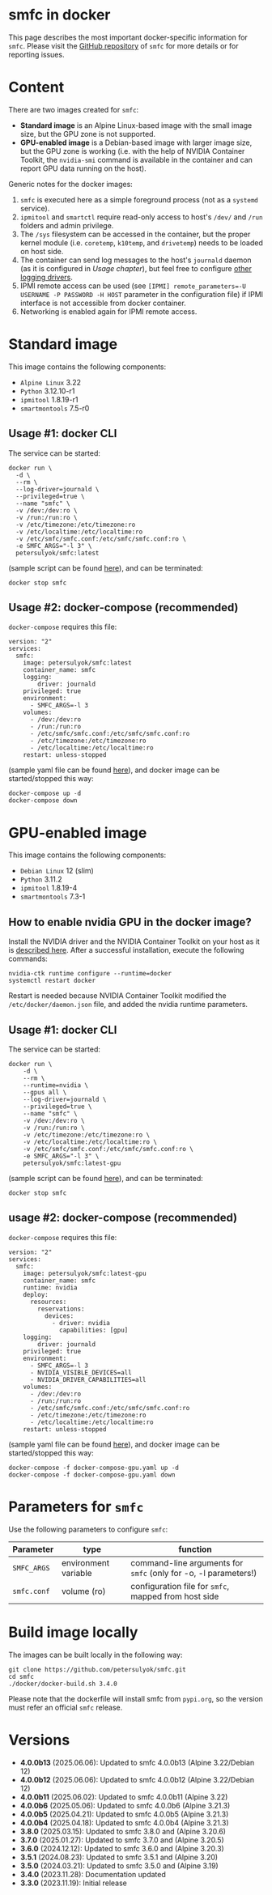 # smfc in docker
This page describes the most important docker-specific information for `smfc`. Please visit the [GitHub repository](https://github.com/petersulyok/smfc) of `smfc` for more details or for reporting issues.

# Content
There are two images created for `smfc`:

- **Standard image** is an Alpine Linux-based image with the small image size, but the GPU zone is not supported.
- **GPU-enabled image** is a Debian-based image with larger image size, but the GPU zone is working (i.e. with the help of NVIDIA Container Toolkit, the `nvidia-smi` command is available in the container and can report GPU data running on the host).

Generic notes for the docker images:
  1. `smfc` is executed here as a simple foreground process (not as a `systemd` service).
  2. `ipmitool` and `smartctl` require read-only access to host's `/dev/` and `/run` folders and admin privilege.
  3. The `/sys` filesystem can be accessed in the container, but the proper kernel module (i.e. `coretemp`, `k10temp`, and `drivetemp`) needs to be loaded on host side.
  4. The container can send log messages to the host's `journald` daemon (as it is configured in _Usage chapter_), but feel free to configure [other logging drivers](https://docs.docker.com/config/containers/logging/configure/).
  5. IPMI remote access can be used (see `[IPMI] remote_parameters=-U USERNAME -P PASSWORD -H HOST` parameter in the configuration file) if IPMI interface is not accessible from docker container.
  6. Networking is enabled again for IPMI remote access. 

# Standard image
This image contains the following components: 
- `Alpine Linux` 3.22
- `Python` 3.12.10-r1
- `ipmitool` 1.8.19-r1
- `smartmontools` 7.5-r0

## Usage #1: docker CLI
The service can be started:
```
docker run \
  -d \
  --rm \
  --log-driver=journald \
  --privileged=true \
  --name "smfc" \
  -v /dev:/dev:ro \
  -v /run:/run:ro \
  -v /etc/timezone:/etc/timezone:ro
  -v /etc/localtime:/etc/localtime:ro
  -v /etc/smfc/smfc.conf:/etc/smfc/smfc.conf:ro \
  -e SMFC_ARGS="-l 3" \
  petersulyok/smfc:latest
```
(sample script can be found [here](https://github.com/petersulyok/smfc/blob/main/docker/docker-start.sh)), 
and can be terminated:
```commandline
docker stop smfc  
```

## Usage #2: docker-compose (recommended)
`docker-compose` requires this file:
```
version: "2"
services:
  smfc:
    image: petersulyok/smfc:latest
    container_name: smfc
    logging:
        driver: journald
    privileged: true
    environment:
      - SMFC_ARGS=-l 3
    volumes:
      - /dev:/dev:ro
      - /run:/run:ro
      - /etc/smfc/smfc.conf:/etc/smfc/smfc.conf:ro
      - /etc/timezone:/etc/timezone:ro
      - /etc/localtime:/etc/localtime:ro
    restart: unless-stopped
```
(sample yaml file can be found [here](https://github.com/petersulyok/smfc/blob/main/docker/docker-compose.yaml)), 
and docker image can be started/stopped this way:
```commandline
docker-compose up -d
docker-compose down
```

# GPU-enabled image
This image contains the following components: 
- `Debian Linux` 12 (slim)
- `Python` 3.11.2
- `ipmitool` 1.8.19-4
- `smartmontools` 7.3-1

## How to enable nvidia GPU in the docker image?
Install the NVIDIA driver and the NVIDIA Container Toolkit on your host as it is [described here](https://docs.nvidia.com/datacenter/cloud-native/container-toolkit/latest/install-guide.html). 
After a successful installation, execute the following commands:

```commandline
nvidia-ctk runtime configure --runtime=docker
systemctl restart docker
```

Restart is needed because NVIDIA Container Toolkit modified the `/etc/docker/daemon.json` file, and added the nvidia runtime parameters.

## Usage #1: docker CLI
The service can be started:
```
docker run \
    -d \
    --rm \
    --runtime=nvidia \
    --gpus all \
    --log-driver=journald \
    --privileged=true \
    --name "smfc" \
    -v /dev:/dev:ro \
    -v /run:/run:ro \
    -v /etc/timezone:/etc/timezone:ro \
    -v /etc/localtime:/etc/localtime:ro \
    -v /etc/smfc/smfc.conf:/etc/smfc/smfc.conf:ro \
    -e SMFC_ARGS="-l 3" \
    petersulyok/smfc:latest-gpu
```
(sample script can be found [here](https://github.com/petersulyok/smfc/blob/main/docker/docker-start-gpu.sh)), 
and can be terminated:
```
docker stop smfc  
```

## usage #2: docker-compose (recommended)
`docker-compose` requires this file:
```
version: "2"
services:
  smfc:
    image: petersulyok/smfc:latest-gpu
    container_name: smfc
    runtime: nvidia
    deploy:
      resources:
        reservations:
          devices:
            - driver: nvidia
              capabilities: [gpu]
    logging:
        driver: journald
    privileged: true
    environment:
      - SMFC_ARGS=-l 3
      - NVIDIA_VISIBLE_DEVICES=all
      - NVIDIA_DRIVER_CAPABILITIES=all
    volumes:
      - /dev:/dev:ro
      - /run:/run:ro
      - /etc/smfc/smfc.conf:/etc/smfc/smfc.conf:ro
      - /etc/timezone:/etc/timezone:ro
      - /etc/localtime:/etc/localtime:ro
    restart: unless-stopped
```
(sample yaml file can be found [here](https://github.com/petersulyok/smfc/blob/main/docker/docker-compose-gpu.yaml)), 
and docker image can be started/stopped this way:
```commandline
docker-compose -f docker-compose-gpu.yaml up -d
docker-compose -f docker-compose-gpu.yaml down
```

# Parameters for `smfc`
Use the following parameters to configure `smfc`:

| Parameter   | type                 | function                                                        |
|-------------|----------------------|-----------------------------------------------------------------|
| `SMFC_ARGS` | environment variable | command-line arguments for `smfc` (only for -o, -l parameters!) |
| `smfc.conf` | volume (ro)          | configuration file for `smfc`, mapped from host side            |

# Build image locally
The images can be built locally in the following way:
```commandline
git clone https://github.com/petersulyok/smfc.git
cd smfc
./docker/docker-build.sh 3.4.0
```
Please note that the dockerfile will install smfc from `pypi.org`, so the version must refer an official `smfc` release.

# Versions
  - **4.0.0b13** (2025.06.06): Updated to smfc 4.0.0b13 (Alpine 3.22/Debian 12)
  - **4.0.0b12** (2025.06.06): Updated to smfc 4.0.0b12 (Alpine 3.22/Debian 12)
  - **4.0.0b11** (2025.06.02): Updated to smfc 4.0.0b11 (Alpine 3.22)
  - **4.0.0b6** (2025.05.06): Updated to smfc 4.0.0b6 (Alpine 3.21.3)
  - **4.0.0b5** (2025.04.21): Updated to smfc 4.0.0b5 (Alpine 3.21.3)
  - **4.0.0b4** (2025.04.18): Updated to smfc 4.0.0b4 (Alpine 3.21.3)
  - **3.8.0** (2025.03.15): Updated to smfc 3.8.0 and (Alpine 3.20.6)
  - **3.7.0** (2025.01.27): Updated to smfc 3.7.0 and (Alpine 3.20.5) 
  - **3.6.0** (2024.12.12): Updated to smfc 3.6.0 and (Alpine 3.20.3)
  - **3.5.1** (2024.08.23): Updated to smfc 3.5.1 and (Alpine 3.20)
  - **3.5.0** (2024.03.21): Updated to smfc 3.5.0 and (Alpine 3.19)
  - **3.4.0** (2023.11.28): Documentation updated 
  - **3.3.0** (2023.11.19): Initial release

